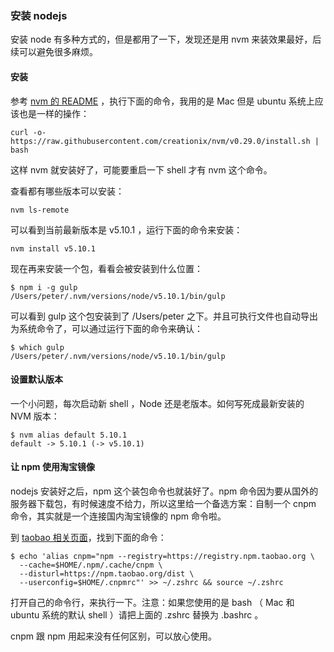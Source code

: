 ### 安装 nodejs

安装 node 有多种方式的，但是都用了一下，发现还是用 nvm 来装效果最好，后续可以避免很多麻烦。

#### 安装

参考 [nvm 的 README](https://github.com/creationix/nvm) ，执行下面的命令，我用的是 Mac 但是 ubuntu 系统上应该也是一样的操作：

```
curl -o- https://raw.githubusercontent.com/creationix/nvm/v0.29.0/install.sh | bash
```
这样 nvm 就安装好了，可能要重启一下 shell 才有 nvm 这个命令。

查看都有哪些版本可以安装：

```
nvm ls-remote
```
可以看到当前最新版本是 v5.10.1 ，运行下面的命令来安装：

```
nvm install v5.10.1
```
现在再来安装一个包，看看会被安装到什么位置：

```
$ npm i -g gulp
/Users/peter/.nvm/versions/node/v5.10.1/bin/gulp
```
可以看到 gulp 这个包安装到了 /Users/peter 之下。并且可执行文件也自动导出为系统命令了，可以通过运行下面的命令来确认：

```
$ which gulp
/Users/peter/.nvm/versions/node/v5.10.1/bin/gulp
```
#### 设置默认版本

一个小问题，每次启动新 shell ，Node 还是老版本。如何写死成最新安装的 NVM 版本：

```
$ nvm alias default 5.10.1
default -> 5.10.1 (-> v5.10.1)
```
#### 让 npm 使用淘宝镜像

nodejs 安装好之后，npm 这个装包命令也就装好了。npm 命令因为要从国外的服务器下载包，有时候速度不给力，所以这里给一个备选方案：自制一个 cnpm 命令，其实就是一个连接国内淘宝镜像的 npm 命令啦。

到 [taobao 相关页面](http://npm.taobao.org/)，找到下面的命令：
```
$ echo 'alias cnpm="npm --registry=https://registry.npm.taobao.org \
  --cache=$HOME/.npm/.cache/cnpm \
  --disturl=https://npm.taobao.org/dist \
  --userconfig=$HOME/.cnpmrc"' >> ~/.zshrc && source ~/.zshrc

```
打开自己的命令行，来执行一下。注意：如果您使用的是 bash （ Mac 和 ubuntu 系统的默认 shell ）请把上面的 .zshrc 替换为 .bashrc 。

cnpm 跟 npm 用起来没有任何区别，可以放心使用。

